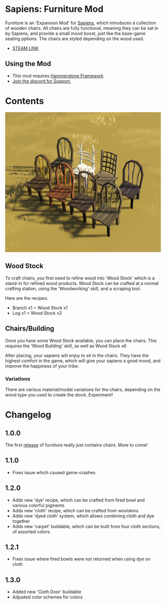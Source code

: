 # Sapiens: Furniture Mod

Furniture is an 'Expansion Mod' for [Sapiens](https://www.playsapiens.com/), which introduces a collection of wooden chairs. All chairs are fully functional, meaning they can be sat in by Sapiens, and provide a small mood
boost, just like the base-game seating pptions. The chairs are styled depending on the wood used.

 - [STEAM LINK](https://steamcommunity.com/sharedfiles/filedetails/?id=2966227716)

## Using the Mod
 - This mod requires [Hammerstone Framework](https://steamcommunity.com/sharedfiles/filedetails/?id=2840825226).
 - [Join the discord for Support.](https://discord.gg/WnN8hj2Fyg)

# Contents

![](assets/screenshot.png)

## Wood Stock

To craft chairs, you first need to refine wood into 'Wood Stock' which is a stand-in for refined wood products. Wood Stock can be crafted at a normal crafting station, using the 'Woodworking' skill, and a scraping tool.

Here are the recipes:
 - Branch x1 = Wood Stock x1
 - Log x1 = Wood Stock x3

## Chairs/Building

Once you have some Wood Stock available, you can place the chairs. This requires the 'Wood Building' skill, as well as Wood Stock x6

After placing, your sapiens will enjoy to sit in the chairs. They have the highest comfort in the game, which will give your sapiens a good mood, and improve the happiness of your tribe.

### Variations

There are various material/model variations for the chairs, depending on the wood type you used to create the stock. Experiment!

# Changelog

## 1.0.0

The first [release](https://github.com/SirLich/sapiens-furniture/releases/tag/1.0.0) of furniture really just contains chairs. More to come!

## 1.1.0
 - Fixes issue which caused game-crashes

## 1.2.0
 - Adds new 'dye' recipe, which can be crafted from fired bowl and various colorful pigments
 - Adds new 'cloth' recipe, which can be crafted from woolskins
 - Adds new 'dyed cloth' system, which allows combining cloth and dye together
 - Adds new 'carpet' buildable, which can be built from four cloth sections, of assorted colors.
 
## 1.2.1
 - Fixes issue where fired bowls were not returned when using dye on cloth

## 1.3.0
 - Added new 'Cloth Door' buildable
 - Adjusted color schemes for colors